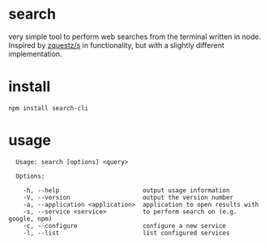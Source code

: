 # search

very simple tool to perform web searches from the terminal written in node. 
Inspired by [zquestz/s](https://github.com/zquestz/s) in functionality, but with
a slightly different implementation.

# install
```
npm install search-cli
```

# usage
```
  Usage: search [options] <query>

  Options:

    -h, --help                       output usage information
    -V, --version                    output the version number
    -a, --application <application>  application to open results with
    -s, --service <service>          to perform search on (e.g. google, npm)
    -c, --configure                  configure a new service
    -l, --list                       list configured services
```
